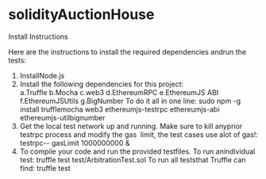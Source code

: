 # solidityAuctionHouse

Install Instructions

Here​​ are​ t​he ​​instructions ​​to ​​install ​​the​ ​required​​ dependencies ​​and ​​run ​​the ​​tests:
1. Install​​​Node.js
2. Install​​ the​ ​following ​​dependencies ​​for​ ​this​​ project:  
    a.Truffle
    b.Mocha
    c.web3
    d.Ethereum​​RPC
    e.EthereumJS​​ ABI
    f.EthereumJS ​​Utils
    g.BigNumber
    To​​ do​​ it​​ all ​​in ​​one ​​line:
    sudo ​​npm​ ​-g ​​install ​​truffle ​​mocha ​​web3​​ ethereumjs-testrpc ethereumjs-abi​​ ethereumjs-util​​ bignumber
3. Get​​ the ​​local​​ test ​​network ​​up​​ and ​​running.​ ​Make ​​sure ​​to ​​kill ​​any ​​prior ​​testrpc ​​process ​​and modify ​​the ​​gas ​​
   limit, ​​the ​​test​ ​cases ​​use​ ​a​​ lot ​​of ​​gas!: testrpc​​-- gasLimit ​​1000000000 ​​&
4. To ​​compile ​​your ​​code ​​and ​​run​ ​the ​​provided​​ test​​files. ​​To​​ run ​​an​​ individual ​​test: truffle​​ test ​​test/ArbitrationTest.sol
   To​ ​run ​​all​​ tests​ ​that​​ Truffle​​ can​​ find: truffle ​​test
